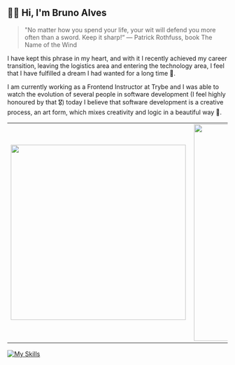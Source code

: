 ## 👋🏻 Hi, I'm Bruno Alves

>"No matter how you spend your life, your wit will defend you more often than a sword. Keep it sharp!“ —  Patrick Rothfuss, book The Name of the Wind

I have kept this phrase in my heart, and with it I recently achieved my career transition, leaving the logistics area and entering the technology area, I feel that I have fulfilled a dream I had wanted for a long time 🤩.

I am currently working as a Frontend Instructor at Trybe and I was able to watch the evolution of several people in software development (I feel highly honoured by that 🎖) today I believe that software development is a creative process, an art form, which mixes creativity and logic in a beautiful way 🥰.

<center>
<table>
    <tr>
        <td><img width="400px" align="left" src="https://github-readme-stats.vercel.app/api/top-langs/?username=bruno-alves7&hide=html&layout=compact&theme=buefy" /></td>
        <td><img width="495px" align="left" src="https://github-readme-stats.vercel.app/api?username=bruno-alves7&theme=buefy"/></td>
    </tr>   
</table>
</center>  

[![My Skills](https://skillicons.dev/icons?i=react,redux,nextjs,js,ts,docker,git,nodejs,express,linux,mongodb,mysql,aws,py,jest)](https://skillicons.dev)
